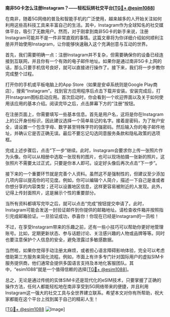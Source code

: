 **南非5G卡怎么注册Instagram？——轻松玩转社交平台[[TG💪+ @esim1088](https://t.me/s/esim1088)]**

在南非，随着5G网络的普及和智能手机的广泛使用，越来越多的人开始关注如何利用这些高科技工具来丰富自己的生活。其中，Instagram作为全球知名的社交媒体平台，吸引了无数用户。然而，对于刚拿到南非5G卡的新手来说，注册Instagram可能并不是一件非常直观的事情。这篇文章将为你详细介绍如何顺利注册并开始使用Instagram，让你能够快速融入这个充满创意与互动的世界。

首先，我们需要明确一点：注册Instagram并不复杂，但需要确保你的设备已经连接到互联网，并且你有一个有效的电子邮件地址。如果你是通过南非5G卡上网的话，那么只要手机信号良好，就可以直接进行操作了。接下来，我们将一步步教你完成整个过程。

打开你的手机或平板电脑上的App Store（如果是安卓系统则是Google Play商店），搜索“Instagram”。找到官方应用程序后点击下载并安装。安装完成后，打开Instagram图标启动应用。首次启动时，你会看到一个欢迎界面以及关于如何使用该应用的基本介绍。阅读完毕之后，点击屏幕下方的“注册”按钮。

在注册页面上，你需要填写一些基本信息。首先是用户名，这将是你在Instagram上的公开身份标识，因此建议选择一个简单易记的名字。接着是密码，为了账户安全，请设置一个包含字母、数字甚至特殊字符的强密码。然后输入你的电子邮件地址，并确认它是否正确无误。最后不要忘记勾选同意服务条款和隐私政策的选项框。

完成上述步骤后，点击“下一步”继续。此时，Instagram会要求你上传一张照片作为头像。你可以从相册中选取一张现有的图片，也可以现场拍摄一张新的照片。这张照片不需要太过正式，只要是你本人即可。设定好头像后再次点击“下一步”。

接下来的一个重要环节就是完善个人资料。虽然这不是强制性的，但建议至少添加几项内容以提高你的可见度。例如，你可以编辑个人简介，描述一下自己是谁或者你想分享的内容类型；还可以设置地区信息，这样更容易被附近的人发现。此外，记得上传封面照片，这是展示个性的重要部分。

当所有资料都填写完毕之后，就可以点击“完成”按钮提交申请了。此时，Instagram可能会发送一封验证邮件到你提供的邮箱地址。请检查收件箱并按照指引完成邮箱验证。一旦验证成功，恭喜你！你现在已经是Instagram的一员啦！

不过，在享受Instagram带来的乐趣之前，还有一些小技巧可以帮助你更好地管理账号。比如，定期更新状态、参与话题讨论、关注感兴趣的人物或品牌等等。同时也要注意保护个人信息的安全，避免泄露过多敏感数据。

当然啦，如果你觉得手动注册太麻烦，或者担心语言障碍影响体验，完全可以考虑借助第三方服务来简化流程。例如，市面上有许多专门针对国际用户的虚拟SIM卡服务提供商，他们通常会提供多国语言支持及本地化客服团队。其中，“esim1088”就是一个值得信赖的选择[[TG💪+ @esim1088](https://t.me/s/esim1088)]。

总之，无论是通过传统的实体SIM卡还是现代化的eSIM技术，只要掌握了正确的操作方法，任何人都能轻松地在南非享受到5G网络带来的便捷，并且利用Instagram这一强大的社交工具与全世界建立联系。希望本文对你有所帮助，祝大家都能在这个平台上找到属于自己的精彩人生！

[[TG💪+ @esim1088](https://t.me/s/esim1088) ![Image](https://i.postimg.cc/4NQfJmqS/Snipaste-2025-05-13-00-14-12.png)]